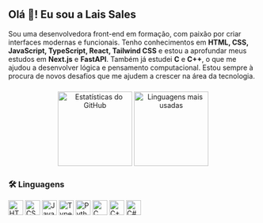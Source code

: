 <h2 align="left">Olá 👋! Eu sou a Lais Sales</h2>

<p align="left">
Sou uma desenvolvedora front-end em formação, com paixão por criar interfaces modernas e funcionais. Tenho conhecimentos em <strong>HTML, CSS, JavaScript, TypeScript, React, Tailwind CSS</strong> e estou a aprofundar meus estudos em <strong>Next.js</strong> e <strong>FastAPI</strong>. Também já estudei <strong>C</strong> e <strong>C++</strong>, o que me ajudou a desenvolver lógica e pensamento computacional. Estou sempre à procura de novos desafios que me ajudem a crescer na área da tecnologia.
</p>

###

<div align="center">
  <img src="https://github-readme-stats.vercel.app/api?username=maurodesouza&hide_title=false&hide_rank=false&show_icons=true&include_all_commits=true&count_private=true&disable_animations=false&theme=dracula&locale=pt-br&hide_border=false" height="150" alt="Estatísticas do GitHub" />
  <img src="https://github-readme-stats.vercel.app/api/top-langs?username=maurodesouza&locale=pt-br&hide_title=false&layout=compact&card_width=320&langs_count=5&theme=dracula&hide_border=false" height="150" alt="Linguagens mais usadas" />
</div>

<div align="left">
  <h3>🛠️ Linguagens</h3>

  <img src="https://cdn.jsdelivr.net/gh/devicons/devicon/icons/html5/html5-original.svg" height="30" title="HTML5"/>
  <img src="https://cdn.jsdelivr.net/gh/devicons/devicon/icons/css3/css3-original.svg" height="30" title="CSS3"/>
  <img src="https://cdn.jsdelivr.net/gh/devicons/devicon/icons/javascript/javascript-original.svg" height="30" title="JavaScript"/>
  <img src="https://cdn.jsdelivr.net/gh/devicons/devicon/icons/typescript/typescript-original.svg" height="30" title="TypeScript"/>
  <img src="https://cdn.jsdelivr.net/gh/devicons/devicon/icons/python/python-original.svg" height="30" title="Python"/>
  <img src="https://cdn.jsdelivr.net/gh/devicons/devicon/icons/c/c-original.svg" height="30" title="C"/>
  <img src="https://cdn.jsdelivr.net/gh/devicons/devicon/icons/cplusplus/cplusplus-original.svg" height="30" title="C++"/>
  <img src="https://cdn.jsdelivr.net/gh/devicons/devicon/icons/csharp/csharp-original.svg" height="30" title="C#"/>
</div>


